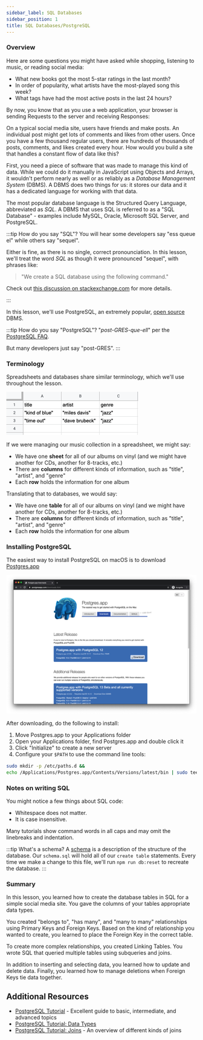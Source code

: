 ```yaml
---
sidebar_label: SQL Databases
sidebar_position: 1
title: SQL Databases/PostgreSQL
---
```


### Overview

Here are some questions you might have asked while shopping, listening to music, or reading social media:

- What new books got the most 5-star ratings in the last month?
- In order of popularity, what artists have the most-played song this week?
- What tags have had the most active posts in the last 24 hours?

By now, you know that as you use a web application, your browser is sending Requests to the server and receiving Responses:

On a typical social media site, users have friends and make posts. An individual post might get lots of comments and likes from other users. Once you have a few thousand regular users, there are hundreds of thousands of posts, comments, and likes created every hour. How would you build a site that handles a constant flow of data like this?

First, you need a piece of software that was made to manage this kind of data. While we could do it manually in JavaScript using Objects and Arrays, it wouldn't perform nearly as well or as reliably as a _Database Management System_ (DBMS). A DBMS does two things for us: it stores our data and it has a dedicated language for working with that data.

The most popular database language is the Structured Query Language, abbreviated as _SQL_. A DBMS that uses SQL is referred to as a "SQL Database" - examples include MySQL, Oracle, Microsoft SQL Server, and PostgreSQL.

:::tip How do you say "SQL"?
You will hear some developers say "ess queue el" while others say "sequel".

Either is fine, as there is no single, correct pronounciation. In this lesson, we'll treat the word _SQL_ as though it were pronounced "sequel", with phrases like:

> "We create a SQL database using the following command."

Check out [this discussion on stackexchange.com](https://softwareengineering.stackexchange.com/questions/8588/whats-the-history-of-the-non-official-pronunciation-of-sql) for more details.

:::

In this lesson, we'll use PostgreSQL, an extremely popular, [open source](https://en.wikipedia.org/wiki/Open_source) DBMS.

:::tip How do you say "PostgreSQL"?
"_post-GRES-que-ell_" per the [PostgreSQL FAQ](https://www.postgresql.org/about/press/faq/).

But many developers just say "post-GRES".
:::

### Terminology

Spreadsheets and databases share similar terminology, which we'll use throughout the lesson.

![Spreadhseet with title, artist, and genre information about two albums](./spreadsheet.png)

If we were managing our music collection in a spreadsheet, we might say:

- We have one **sheet** for all of our albums on vinyl (and we might have another for CDs, another for 8-tracks, etc.)
- There are **columns** for different kinds of information, such as "title", "artist", and "genre"
- Each **row** holds the information for one album

Translating that to databases, we would say:

- We have one **table** for all of our albums on vinyl (and we might have another for CDs, another for 8-tracks, etc.)
- There are **columns** for different kinds of information, such as "title", "artist", and "genre"
- Each **row** holds the information for one album

### Installing PostgreSQL

The easiest way to install PostgreSQL on macOS is to download [Postgres.app](https://postgresapp.com/downloads.html)

![Screenshot of The Postgressapp.com Downloads Page](./pgapp-download.png)

After downloading, do the following to install:

1. Move Postgres.app to your Applications folder
1. Open your Applications folder, find Postgres.app and double click it
1. Click "Initialize" to create a new server
1. Configure your `$PATH` to use the command line tools:

```sh
sudo mkdir -p /etc/paths.d &&
echo /Applications/Postgres.app/Contents/Versions/latest/bin | sudo tee /etc/paths.d/postgresapp
```

### Notes on writing SQL

You might notice a few things about SQL code:

- Whitespace does not matter.
- It is case insensitive.

Many tutorials show command words in all caps and may omit the linebreaks and indentation.

:::tip What's a schema?
A [schema](https://en.wikipedia.org/wiki/Database_schema) is a description of the structure of the database.
Our `schema.sql` will hold all of our `create table` statements. Every time we make a change to this file, we'll run `npm run db:reset` to recreate the database.
:::

### Summary

In this lesson, you learned how to create the database tables in SQL for a simple social media site. You gave the columns of your tables appropriate data types.

You created "belongs to", "has many", and "many to many" relationships using Primary Keys and Foreign Keys. Based on the kind of relationship you wanted to create, you learned to place the Foreign Key in the correct table.

To create more complex relationships, you created Linking Tables. You wrote SQL that queried multiple tables using subqueries and joins.

In addition to inserting and selecting data, you learned how to update and delete data. Finally, you learned how to manage deletions when Foreign Keys tie data together.

## Additional Resources

- [PostgreSQL Tutorial](https://www.postgresqltutorial.com/) - Excellent guide to basic, intermediate, and advanced topics
- [PostgreSQL Tutorial: Data Types](https://www.postgresqltutorial.com/postgresql-data-types/)
- [PostgreSQL Tutorial: Joins](https://www.postgresqltutorial.com/postgresql-joins/) - An overview of different kinds of joins
